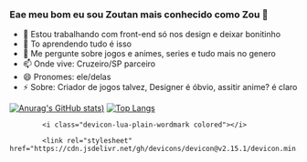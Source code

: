 ### Eae meu bom eu sou Zoutan mais conhecido como Zou 👋

- 🔭 Estou trabalhando com front-end só nos design e deixar bonitinho
- 🌱 To aprendendo tudo é isso
- 💬 Me pergunte sobre jogos e animes, series e tudo mais no genero
- 📫 Onde vive: Cruzeiro/SP parceiro
- 😄 Pronomes: ele/delas
- ⚡ Sobre: Criador de jogos talvez, Designer é óbvio, assitir anime? é claro

[![Anurag's GitHub stats](https://github-readme-stats.vercel.app/api?username=XxZOUTANxX&show_icons=true&theme=dark))](https://github.com/XxZOUTANxX/github-readme-stats)
[![Top Langs](https://github-readme-stats.vercel.app/api/top-langs/?username=XxZOUTANxX&langs_count=5&theme=dark)](https://github.com/XxZOUTANxX/github-readme-stats)
<body>
  
            <i class="devicon-lua-plain-wordmark colored"></i>
          
  <div>
    
            <link rel="stylesheet" href="https://cdn.jsdelivr.net/gh/devicons/devicon@v2.15.1/devicon.min.css">
          
  </div>
</body>
